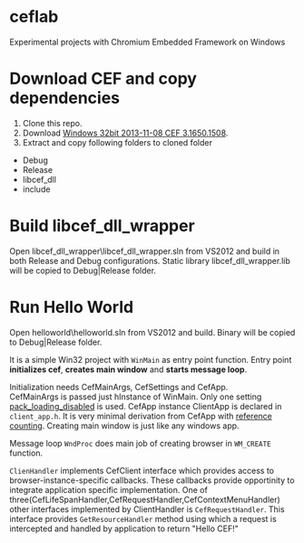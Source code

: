 ceflab
======

Experimental projects with Chromium Embedded Framework on Windows

Download CEF and copy dependencies
==================================
1. Clone this repo.
2. Download [Windows 32bit 2013-11-08 CEF 3.1650.1508](http://cefbuilds.com/).
3. Extract and copy following folders to cloned folder
  - Debug
  - Release
  - libcef_dll
  - include

Build libcef_dll_wrapper
========================
Open libcef_dll_wrapper\libcef_dll_wrapper.sln from VS2012 and build in both Release and Debug configurations.
Static library libcef_dll_wrapper.lib will be copied to Debug|Release folder.

Run Hello World
========================
Open helloworld\\helloworld.sln from VS2012 and build. Binary will be copied to Debug|Release folder.

It is a simple Win32 project with `WinMain` as entry point function. Entry point __initializes cef__, __creates main window__ and __starts message loop__. 

Initialization needs CefMainArgs, CefSettings and CefApp.  
CefMainArgs is passed just hInstance of WinMain. Only one setting [pack_loading_disabled](http://magpcss.org/ceforum/apidocs/projects/\(default\)/_cef_settings_t.html#pack_loading_disabled) is used. CefApp instance ClientApp is declared in `client_app.h`. It is very minimal derivation from CefApp with [reference counting](https://code.google.com/p/chromiumembedded/wiki/GeneralUsage#Reference_Counting). Creating main window is just like any windows app.

Message loop `WndProc` does main job of creating browser in `WM_CREATE` function.

`ClienHandler` implements CefClient interface which provides access to browser-instance-specific callbacks. These callbacks provide opportinity to integrate application specific implementation. One of three(CefLifeSpanHandler,CefRequestHandler,CefContextMenuHandler) other interfaces implemented by ClientHandler is `CefRequestHandler`. This interface provides `GetResourceHandler` method using which a request is intercepted and handled by application to return "Hello CEF!"

